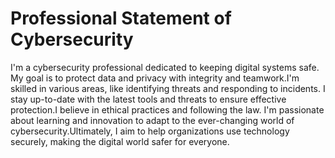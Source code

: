 # Professional Statement of Cybersecurity 

I'm a cybersecurity professional dedicated to keeping digital systems safe. My goal is to protect data and privacy with integrity and teamwork.I'm skilled in various areas, like identifying threats and responding to incidents. I stay up-to-date with the latest tools and threats to ensure effective protection.I believe in ethical practices and following the law. I'm passionate about learning and innovation to adapt to the ever-changing world of cybersecurity.Ultimately, I aim to help organizations use technology securely, making the digital world safer for everyone.

